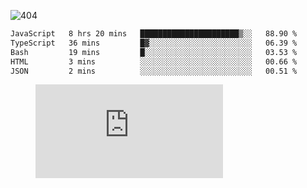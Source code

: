 ![404](https://user-images.githubusercontent.com/378023/89412096-6f759d80-d761-11ea-8c57-84b30ef3f2b1.png)
<!--START_SECTION:waka-->

```txt
JavaScript   8 hrs 20 mins   ██████████████████████▒░░   88.90 %
TypeScript   36 mins         █▓░░░░░░░░░░░░░░░░░░░░░░░   06.39 %
Bash         19 mins         █░░░░░░░░░░░░░░░░░░░░░░░░   03.53 %
HTML         3 mins          ░░░░░░░░░░░░░░░░░░░░░░░░░   00.66 %
JSON         2 mins          ░░░░░░░░░░░░░░░░░░░░░░░░░   00.51 %
```

<!--END_SECTION:waka-->
<figure><embed src="https://wakatime.com/share/@018b853e-267a-435d-a858-33e2b098b9d7/f3c3aa68-553a-4373-a9f9-2d456f62f780.svg"></embed></figure>
